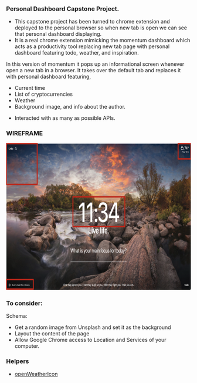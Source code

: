 ### Personal Dashboard Capstone Project.

- This capstone project has been turned to chrome extension and deployed to the personal browser so when new tab is open we can see that personal dashboard displaying.
- It is a real chrome extension mimicking the momentum dashboard which acts as a productivity tool replacing new tab page with personal dashboard featuring todo, weather, and inspiration.

In this version of momentum it pops up an informational screen whenever open a new tab in a browser. It takes over the default tab and replaces it with personal dashboard featuring,

- Current time
- List of cryptocurrencies
- Weather
- Background image, and info about the author.

* Interacted with as many as possible APIs.

### WIREFRAME

<img src="./assets/images/personal-dashboard.png" height="400" width="750" />

### To consider:

Schema:

- Get a random image from Unsplash and set it as the background
- Layout the content of the page
- Allow Google Chrome access to Location and Services of your computer.

### Helpers

- [openWeatherIcon](https://openweathermap.org/weather-conditions)
